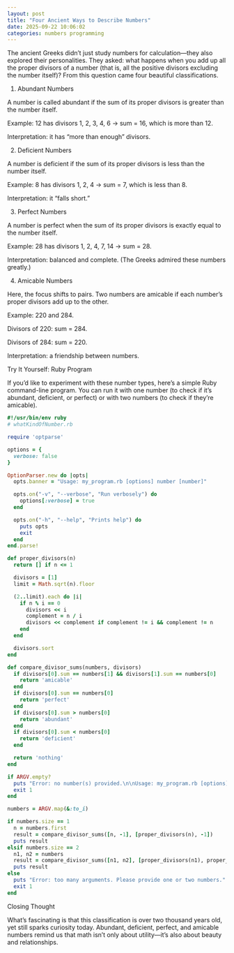 ```yaml
---
layout: post
title: "Four Ancient Ways to Describe Numbers"
date: 2025-09-22 10:06:02
categories: numbers programming
---
```

The ancient Greeks didn’t just study numbers for calculation—they also explored their personalities. They asked: what happens when you add up all the proper divisors of a number (that is, all the positive divisors excluding the number itself)? From this question came four beautiful classifications.

1. Abundant Numbers

A number is called abundant if the sum of its proper divisors is greater than the number itself.

Example: 12 has divisors 1, 2, 3, 4, 6 → sum = 16, which is more than 12.

Interpretation: it has “more than enough” divisors.

2. Deficient Numbers

A number is deficient if the sum of its proper divisors is less than the number itself.

Example: 8 has divisors 1, 2, 4 → sum = 7, which is less than 8.

Interpretation: it “falls short.”

3. Perfect Numbers

A number is perfect when the sum of its proper divisors is exactly equal to the number itself.

Example: 28 has divisors 1, 2, 4, 7, 14 → sum = 28.

Interpretation: balanced and complete. (The Greeks admired these numbers greatly.)

4. Amicable Numbers

Here, the focus shifts to pairs. Two numbers are amicable if each number’s proper divisors add up to the other.

Example: 220 and 284.

Divisors of 220: sum = 284.

Divisors of 284: sum = 220.

Interpretation: a friendship between numbers.

Try It Yourself: Ruby Program

If you’d like to experiment with these number types, here’s a simple Ruby command-line program. You can run it with one number (to check if it’s abundant, deficient, or perfect) or with two numbers (to check if they’re amicable).

```ruby
#!/usr/bin/env ruby
# whatKindOfNumber.rb

require 'optparse'

options = {
  verbose: false
}

OptionParser.new do |opts|
  opts.banner = "Usage: my_program.rb [options] number [number]"

  opts.on("-v", "--verbose", "Run verbosely") do
    options[:verbose] = true
  end

  opts.on("-h", "--help", "Prints help") do
    puts opts
    exit
  end
end.parse!

def proper_divisors(n)
  return [] if n <= 1

  divisors = [1]
  limit = Math.sqrt(n).floor

  (2..limit).each do |i|
    if n % i == 0
      divisors << i
      complement = n / i
      divisors << complement if complement != i && complement != n
    end
  end

  divisors.sort
end

def compare_divisor_sums(numbers, divisors)
  if divisors[0].sum == numbers[1] && divisors[1].sum == numbers[0]
    return 'amicable'
  end
  if divisors[0].sum == numbers[0]
    return 'perfect'
  end
  if divisors[0].sum > numbers[0]
    return 'abundant'
  end
  if divisors[0].sum < numbers[0]
    return 'deficient'
  end

  return 'nothing'
end

if ARGV.empty?
  puts "Error: no number(s) provided.\n\nUsage: my_program.rb [options] number [number]"
  exit 1
end

numbers = ARGV.map(&:to_i)

if numbers.size == 1
  n = numbers.first
  result = compare_divisor_sums([n, -1], [proper_divisors(n), -1])
  puts result
elsif numbers.size == 2
  n1, n2 = numbers
  result = compare_divisor_sums([n1, n2], [proper_divisors(n1), proper_divisors(n2)])
  puts result
else
  puts "Error: too many arguments. Please provide one or two numbers."
  exit 1
end
```

Closing Thought

What’s fascinating is that this classification is over two thousand years old, yet still sparks curiosity today. Abundant, deficient, perfect, and amicable numbers remind us that math isn’t only about utility—it’s also about beauty and relationships.